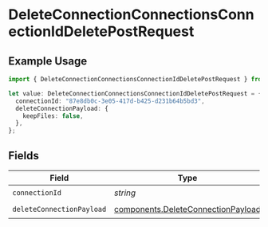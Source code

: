 # DeleteConnectionConnectionsConnectionIdDeletePostRequest

## Example Usage

```typescript
import { DeleteConnectionConnectionsConnectionIdDeletePostRequest } from "ragie/models/operations";

let value: DeleteConnectionConnectionsConnectionIdDeletePostRequest = {
  connectionId: "87e8db0c-3e05-417d-b425-d231b64b5bd3",
  deleteConnectionPayload: {
    keepFiles: false,
  },
};
```

## Fields

| Field                                                                                    | Type                                                                                     | Required                                                                                 | Description                                                                              |
| ---------------------------------------------------------------------------------------- | ---------------------------------------------------------------------------------------- | ---------------------------------------------------------------------------------------- | ---------------------------------------------------------------------------------------- |
| `connectionId`                                                                           | *string*                                                                                 | :heavy_check_mark:                                                                       | N/A                                                                                      |
| `deleteConnectionPayload`                                                                | [components.DeleteConnectionPayload](../../models/components/deleteconnectionpayload.md) | :heavy_check_mark:                                                                       | N/A                                                                                      |